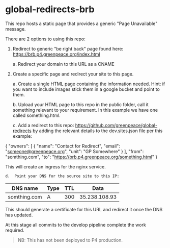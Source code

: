 # global-redirects-brb

This repo hosts a static page that provides a generic "Page Unavailable" message.  

There are 2 options to using this repo:

1.  Redirect to generic "be right back" page found here:  https://brb.p4.greenpeace.org/index.html

	a.  Redirect your domain to this URL as a CNAME

2.  Create a specific page and redirect your site to this page.

	a.  Create a single HTML page containing the information needed.  Hint:  if you want to include images stick them in a google bucket and point to them.

	b.  Upload your HTML page to this repo in the public folder, call it something relevant to your requirement.  In this example we have one called something.html.

	c.  Add a redirect to this repo: https://github.com/greenpeace/global-redirects by adding the relevant details to the dev.sites.json file per this example:

  {
    "owners": [
      {
       "name": "Contact for Redirect",
       "email": "someone@greenpeace.org",
       "unit": "GP Somewhere"
      }
    ],
    "from": "somthing.com",
    "to": "https://brb.p4.greenpeace.org/something.html"
  }

  This will create an ingress for the nginx service.

	d.  Point your DNS for the source site to this IP:

| DNS name | Type | TTL | Data |
| ------------- | ------ |------ |------ |
| somthing.com      | A | 300 | 35.238.108.93 |

  This should generate a certificate for this URL and redirect it once the DNS has updated.

At this stage all commits to the develop pipeline complete the work required.  

> NB:  This has not been deployed to P4 production.
